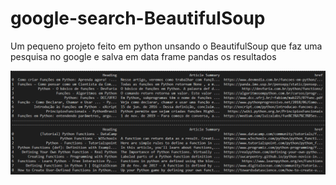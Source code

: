 # google-search-BeautifulSoup

Um pequeno projeto feito em python unsando o BeautifulSoup que faz uma pesquisa no google e salva em data frame pandas os resultados 

<p>
  <img src="frame pandas.png" width="850" alt="accessibility text">
</p>
